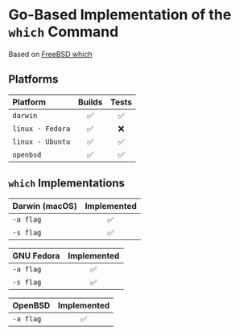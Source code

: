 # Go-Based Implementation of the `which` Command

Based on [FreeBSD which](https://github.com/freebsd/freebsd-src/blob/main/usr.bin/which/which.c)

## Platforms

| Platform            | Builds|Tests|
| :-------------------| :----:|:---:|
| `darwin`            | ✅    |✅   |
| `linux - Fedora`    | ✅    |❌   |
| `linux - Ubuntu`    | ✅    |✅   |
| `openbsd`           | ✅    |✅   |

## `which` Implementations

| Darwin (macOS)      | Implemented|
| :-------------------| :----:|
| `-a flag`           | ✅    |
| `-s flag`           | ✅    |

| GNU Fedora          | Implemented|
| :-------------------| :----:|
| `-a flag`           | ✅    |
| `-s flag`           | ✅    |

| OpenBSD             | Implemented|
| :-------------------| :----:|
| `-a flag`           | ✅    |

